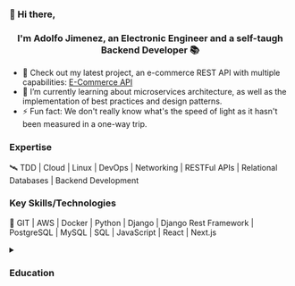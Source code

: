 ### 👋 Hi there, 
### <div align="center"> I'm Adolfo Jimenez, an Electronic Engineer and a self-taugh Backend Developer 📚 </div>

- 🔬 Check out my latest project, an e-commerce REST API with multiple capabilities: [E-Commerce API](https://github.com/adolfojmnz/e-commerce-api)
- 🌱 I’m currently learning about microservices architecture, as well as the implementation of best practices and design patterns.
- ⚡ Fun fact: We don't really know what's the speed of light as it hasn't been measured in a one-way trip.


### Expertise
 🛰️ TDD | Cloud | Linux | DevOps | Networking | RESTFul APIs | Relational Databases | Backend Development


### Key Skills/Technologies
  🚀 GIT | AWS | Docker | Python | Django | Django Rest Framework | PostgreSQL | MySQL | SQL | JavaScript | React | Next.js


<details>
  <summary><h3>Education</h2></summary>
  <ul>
    <li> 🎓 Bachelor's Degree in Electronic Engineering </li>
    <li> 💻 <a href="https://www.coursera.org/account/accomplishments/specialization/certificate/NWGERU9D5CH5">DevOps on AWS Professional Certificate </li>
    <li> 🌐 <a href="https://www.coursera.org/account/accomplishments/specialization/certificate/38T6AQBQ3DGK">Back-End Developer Specialization</a> </li>
    <li> 📖 Plus a few programming books such as: </li>
      <ul>
        <li> <a href="http://openbookproject.net/thinkcs/python/english3e/">How To Think Like a Computer Scientist</a> by Peter Wentworth, Jeffrey Elkner, Allen B. Downey, and Chris Meyers. </li>
        <li> <a href="https://automatetheboringstuff.com/">Automate The Boring Stuff With Python</a> by Al Sweigart. </li>
        <li> <a href="https://djangoforprofessionals.com/">Django For Professionals</a> by William Vincent. </li>
        <li> <a href="https://django-unleashed.com/">Django Unleashed</a> by Andrew Pinkham. </li>
        <li> <a href="https://www.oreilly.com/library/view/practical-sql-2nd/9781098129866/">Practical SQL 2nd Edition by Anthony DeBarros. </li>
        <li> <a href="https://eloquentjavascript.net/">Eloquent JavaScript</a> by Marijn Haverbeke. </li>
      </ul>
  </ul>


<!-- 
[website]:
[email]: -->
